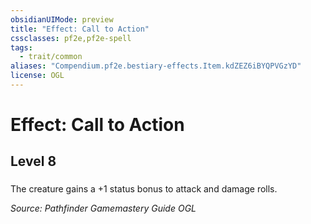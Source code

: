 ```yaml
---
obsidianUIMode: preview
title: "Effect: Call to Action"
cssclasses: pf2e,pf2e-spell
tags:
  - trait/common
aliases: "Compendium.pf2e.bestiary-effects.Item.kdZEZ6iBYQPVGzYD"
license: OGL
---
```

# Effect: Call to Action
## Level 8
### 






The creature gains a +1 status bonus to attack and damage rolls.

*Source: Pathfinder Gamemastery Guide*
*OGL*